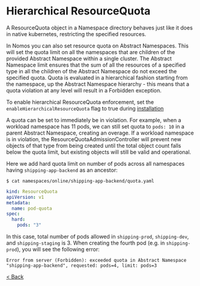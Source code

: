 # Hierarchical ResourceQuota

A ResourceQuota object in a Namespace directory behaves just like it does in
native kubernetes, restricting the specified resources.

In Nomos you can also set resource quota on Abstract Namespaces. This will set
the quota limit on all the namespaces that are children of the provided Abstract
Namespace within a single cluster. The Abstract Namespace limit ensures that the
sum of all the resources of a specified type in all the children of the Abstract
Namespace do not exceed the specified quota. Quota is evaluated in a
hierarchical fashion starting from the namespace, up the Abstract Namespace
hierarchy - this means that a quota violation at any level will result in a
Forbidden exception.

To enable hierarchical ResourceQuota enforcement, set the
`enableHierarchicalResourceQuota` flag to true during
[installation](installation.md#create-the-nomos-config-file)

A quota can be set to immediately be in violation. For example, when a workload
namespace has 11 pods, we can still set quota to `pods: 10` in a parent Abstract
Namespace, creating an overage. If a workload namespace is in violation, the
ResourceQuotaAdmissionController will prevent new objects of that type from
being created until the total object count falls below the quota limit, but
existing objects will still be valid and operational.

Here we add hard quota limit on number of pods across all namespaces having
`shipping-app-backend` as an ancestor:

```console
$ cat namespaces/online/shipping-app-backend/quota.yaml
```

```yaml
kind: ResourceQuota
apiVersion: v1
metadata:
  name: pod-quota
spec:
  hard:
    pods: "3"
```

In this case, total number of pods allowed in `shipping-prod`, `shipping-dev`,
and `shipping-staging` is 3. When creating the fourth pod (e.g. in
`shipping-prod`), you will see the following error:

```console
Error from server (Forbidden): exceeded quota in Abstract Namespace "shipping-app-backend", requested: pods=4, limit: pods=3
```

[< Back](../../README.md)
